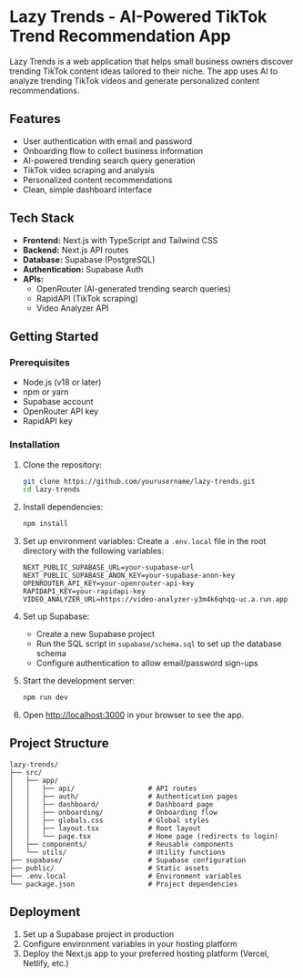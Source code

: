 # Lazy Trends - AI-Powered TikTok Trend Recommendation App

Lazy Trends is a web application that helps small business owners discover trending TikTok content ideas tailored to their niche. The app uses AI to analyze trending TikTok videos and generate personalized content recommendations.

## Features

- User authentication with email and password
- Onboarding flow to collect business information
- AI-powered trending search query generation
- TikTok video scraping and analysis
- Personalized content recommendations
- Clean, simple dashboard interface

## Tech Stack

- **Frontend:** Next.js with TypeScript and Tailwind CSS
- **Backend:** Next.js API routes
- **Database:** Supabase (PostgreSQL)
- **Authentication:** Supabase Auth
- **APIs:**
  - OpenRouter (AI-generated trending search queries)
  - RapidAPI (TikTok scraping)
  - Video Analyzer API

## Getting Started

### Prerequisites

- Node.js (v18 or later)
- npm or yarn
- Supabase account
- OpenRouter API key
- RapidAPI key

### Installation

1. Clone the repository:

   ```bash
   git clone https://github.com/yourusername/lazy-trends.git
   cd lazy-trends
   ```

2. Install dependencies:

   ```bash
   npm install
   ```

3. Set up environment variables:
   Create a `.env.local` file in the root directory with the following variables:

   ```
   NEXT_PUBLIC_SUPABASE_URL=your-supabase-url
   NEXT_PUBLIC_SUPABASE_ANON_KEY=your-supabase-anon-key
   OPENROUTER_API_KEY=your-openrouter-api-key
   RAPIDAPI_KEY=your-rapidapi-key
   VIDEO_ANALYZER_URL=https://video-analyzer-y3m4k6qhqq-uc.a.run.app
   ```

4. Set up Supabase:

   - Create a new Supabase project
   - Run the SQL script in `supabase/schema.sql` to set up the database schema
   - Configure authentication to allow email/password sign-ups

5. Start the development server:

   ```bash
   npm run dev
   ```

6. Open [http://localhost:3000](http://localhost:3000) in your browser to see the app.

## Project Structure

```
lazy-trends/
├── src/
│   ├── app/
│   │   ├── api/                  # API routes
│   │   ├── auth/                 # Authentication pages
│   │   ├── dashboard/            # Dashboard page
│   │   ├── onboarding/           # Onboarding flow
│   │   ├── globals.css           # Global styles
│   │   ├── layout.tsx            # Root layout
│   │   └── page.tsx              # Home page (redirects to login)
│   ├── components/               # Reusable components
│   └── utils/                    # Utility functions
├── supabase/                     # Supabase configuration
├── public/                       # Static assets
├── .env.local                    # Environment variables
└── package.json                  # Project dependencies
```

## Deployment

1. Set up a Supabase project in production
2. Configure environment variables in your hosting platform
3. Deploy the Next.js app to your preferred hosting platform (Vercel, Netlify, etc.)
